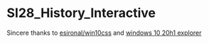 # SI28_History_Interactive

Sincere thanks to [esironal/win10css](https://github.com/esironal/win10css) and [windows 10 20h1 explorer](https://codepen.io/nathel/pen/WNvvOLp)
